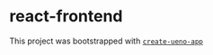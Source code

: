 # react-frontend

This project was bootstrapped with [`create-ueno-app`](https://github.com/ueno-llc/create-ueno-app)